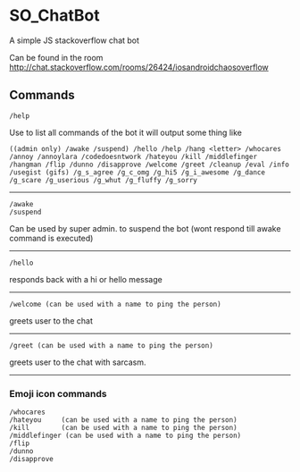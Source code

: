 # SO_ChatBot

A simple JS stackoverflow chat bot

Can be found in the room http://chat.stackoverflow.com/rooms/26424/iosandroidchaosoverflow

## Commands

```
/help 
```
Use to list all commands of the bot
it will output some thing like
```
((admin only) /awake /suspend) /hello /help /hang <letter> /whocares /annoy /annoylara /codedoesntwork /hateyou /kill /middlefinger /hangman /flip /dunno /disapprove /welcome /greet /cleanup /eval /info /usegist (gifs) /g_s_agree /g_c_omg /g_hi5 /g_i_awesome /g_dance /g_scare /g_userious /g_whut /g_fluffy /g_sorry 
```
---

```
/awake
/suspend
```
Can be used by super admin. to suspend the bot (wont respond till awake command is executed)

---

```
/hello
````
responds back with a hi or hello message

---

```
/welcome (can be used with a name to ping the person)
````
greets user to the chat

---
```
/greet (can be used with a name to ping the person)
````
greets user to the chat with sarcasm.

---

### Emoji icon commands
```
/whocares
/hateyou     (can be used with a name to ping the person)
/kill        (can be used with a name to ping the person)
/middlefinger (can be used with a name to ping the person)
/flip
/dunno
/disapprove
````

